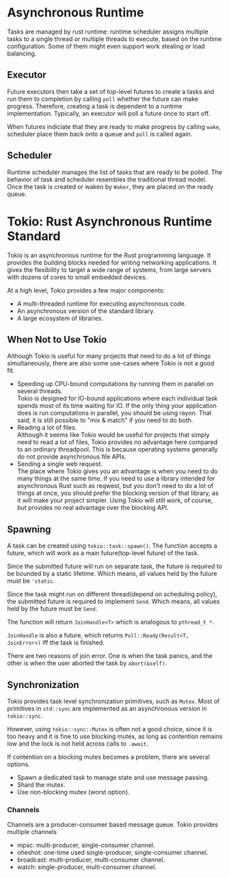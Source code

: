 
# Asynchronous Runtime

Tasks are managed by rust runtime: runtime scheduler assigns multiple tasks to a single thread or multiple threads to execute, based on the runtime configuration.
Some of them might even support work stealing or load balancing.

## Executor

Future executors then take a set of top-level futures to create a tasks and run them to completion by calling `poll` whether the future can make progress.
Therefore, creating a task is dependent to a runtime implementation.
Typically, an executor will poll a future once to start off.

When futures indiciate that they are ready to make progress by calling `wake`,
scheduler place them back onto a queue and `poll` is called again.

## Scheduler

Runtime scheduler manages the list of tasks that are ready to be polled.
The behavior of task and scheduler resembles the traditional thread model.
Once the task is created or waken by `Waker`,
they are placed on the ready queue.

# Tokio: Rust Asynchronous Runtime Standard

Tokio is an asynchronous runtime for the Rust programming language.
It provides the building blocks needed for writing networking applications.
It gives the flexibility to target a wide range of systems, from large servers with dozens of cores to small embedded devices.

At a high level, Tokio provides a few major components:

* A multi-threaded runtime for executing asynchronous code.
* An asynchronous version of the standard library.
* A large ecosystem of libraries.

## When Not to Use Tokio

Although Tokio is useful for many projects that need to do a lot of things simultaneously, there are also some use-cases where Tokio is not a good fit.

* Speeding up CPU-bound computations by running them in parallel on several threads.  
Tokio is designed for IO-bound applications where each individual task spends most of its time waiting for IO. If the only thing your application does is run computations in parallel, you should be using rayon. That said, it is still possible to "mix & match" if you need to do both.
* Reading a lot of files.  
Although it seems like Tokio would be useful for projects that simply need to read a lot of files, Tokio provides no advantage here compared to an ordinary threadpool. This is because operating systems generally do not provide asynchronous file APIs.
* Sending a single web request.  
The place where Tokio gives you an advantage is when you need to do many things at the same time. If you need to use a library intended for asynchronous Rust such as reqwest, but you don't need to do a lot of things at once, you should prefer the blocking version of that library, as it will make your project simpler. Using Tokio will still work, of course, but provides no real advantage over the blocking API.

## Spawning

A task can be created using `tokio::task::spawn()`. The function accepts a future, which will work as a main future(top-level future) of the task.

Since the submitted future will run on separate task,
the future is required to be bounded by a static lifetime.
Which means, all values held by the future must be `'static`.

Since the task might run on different thread(depend on scheduling policy),
the submitted future is required to implement `Send`.
Which means, all values held by the future must be `Send`.

The function will return `JoinHandle<T>` which is analogous to `pthread_t *`.

`JoinHandle` is also a future,
which returns `Poll::Ready(Result<T, JoinError>)` iff the task is finished.

There are two reasons of join error. One is when the task panics, and the other is when the user aborted the task by `abort(&self)`.

## Synchronization

Tokio provides task level synchronization primitives, such as `Mutex`.
Most of primitives in `std::sync` are implemented as an asynchronous version in `tokio::sync`.

However, using `tokio::sync::Mutex` is often not a good choice, since it is too heavy and it is fine to use blocking mutex, as long as contention remains low and the lock is not held across calls to `.await`.

If contention on a blocking mutex becomes a problem, there are several options.

* Spawn a dedicated task to manage state and use message passing.
* Shard the mutex.
* Use non-blocking mutex (worst option).

### Channels

Channels are a producer-consumer based message queue.
Tokio provides multiple channels

* mpsc: multi-producer, single-consumer channel.
* oheshot: one-time used single-producer, single-consumer channel.
* broadcast: multi-producer, multi-consumer channel.
* watch: single-producer, multi-consumer channel.

